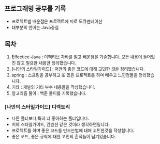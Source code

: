 ## 프로그래밍 공부를 기록
* 프로젝트별 배운점은 프로젝트에 따로 도큐멘테이션
* 대부분의 언어는 Java중심
## 목차
1. Effectice-Java : 이펙티브 자바를 읽고 배운점을 기술합니다. 
모든 내용이 들어있진 않고 필요한 내용만 정리했습니다.
2. [나만의 스타일가이드] : 저만의 좋은 코드에 대해 고민한 것을 정리했습니다.
3. spring : 스프링을 공부하고 또 많은 프로젝트를 하며 배우고 느낀점들을 정리했습니다.
4. 기타 : 개발의 기타 부수 내용들을 작성했습니다.
5. 알고리즘 풀이 : 백준 풀이를 기록했습니다.

### [나만의 스타일가이드] 디렉토리
* 다른 폴더보다 특히 더 좋아하는 폴더입니다.
* 저의 스타일가이드, 컨벤션 같은 것이라 생각하면됩니다.
* 프로젝트를 하며 좋은 코드를 만드는법에 대해 고민한것을 작성합니다.
* 좋은 코드, 좋은 규칙에 대한 고민의 흔적들이 담겨있습니다.

